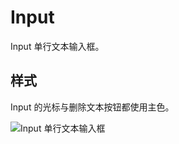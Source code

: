 # Input

Input 单行文本输入框。

## 样式

<div class="imgblock">
  <div class="sm">
    <p>Input 的光标与删除文本按钮都使用主色。</p>
  </div>
  <div class="sm">
    <img class="img" src="https://ws1.sinaimg.cn/large/006oPFLAly1frz802bx7lj30m803q3yh.jpg" alt="Input 单行文本输入框"/>
  </div>
</div>